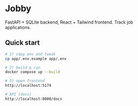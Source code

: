 # Jobby

FastAPI + SQLite backend, React + Tailwind frontend. Track job applications.

## Quick start

```bash
# 1) copy env and tweak
cp app/.env.example app/.env

# 2) build & run
docker compose up --build

# 3) open frontend
http://localhost:5174

# API (docs)
http://localhost:8000/docs
